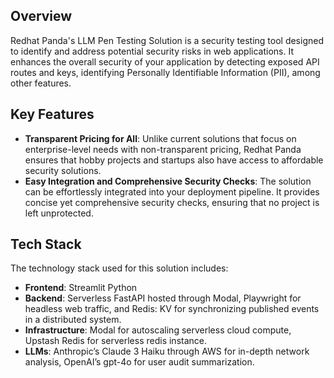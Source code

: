 ## Overview

Redhat Panda's LLM Pen Testing Solution is a security testing tool designed to identify and address potential security risks in web applications. 
It enhances the overall security of your application by detecting exposed API routes and keys, identifying Personally Identifiable Information (PII), among other features.

## Key Features

- **Transparent Pricing for All**: Unlike current solutions that focus on enterprise-level needs with non-transparent pricing, Redhat Panda ensures that hobby projects and startups also have access to affordable security solutions.
- **Easy Integration and Comprehensive Security Checks**: The solution can be effortlessly integrated into your deployment pipeline. It provides concise yet comprehensive security checks, ensuring that no project is left unprotected.

## Tech Stack

The technology stack used for this solution includes:

- **Frontend**: Streamlit Python
- **Backend**: Serverless FastAPI hosted through Modal, Playwright for headless web traffic, and Redis: KV for synchronizing published events in a distributed system.
- **Infrastructure**: Modal for autoscaling serverless cloud compute, Upstash Redis for serverless redis instance.
- **LLMs**: Anthropic’s Claude 3 Haiku through AWS for in-depth network analysis, OpenAI’s gpt-4o for user audit summarization.
